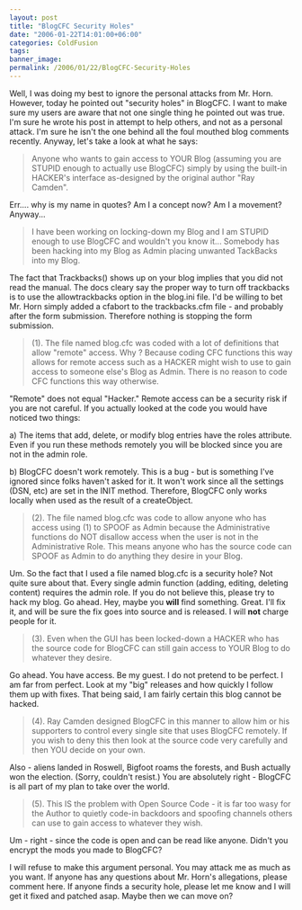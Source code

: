 ```yaml
---
layout: post
title: "BlogCFC Security Holes"
date: "2006-01-22T14:01:00+06:00"
categories: ColdFusion 
tags: 
banner_image: 
permalink: /2006/01/22/BlogCFC-Security-Holes
---
```


Well, I was doing my best to ignore the personal attacks from Mr. Horn. However, today he pointed out "security holes" in BlogCFC. I want to make sure my users are aware that not one single thing he pointed out was true. I'm sure he wrote his post in attempt to help others, and not as a personal attack. I'm sure he isn't the one behind all the foul mouthed blog comments recently. Anyway, let's take a look at what he says:

<blockquote>
Anyone who wants to gain access to YOUR Blog (assuming you are STUPID enough to actually use BlogCFC) simply by using the built-in HACKER's interface as-designed by the original author "Ray Camden".
</blockquote>

Err.... why is my name in quotes? Am I a concept now? Am I a movement? Anyway...

<blockquote>
I have been working on locking-down my Blog and I am STUPID enough to use BlogCFC and wouldn't you know it... Somebody has been hacking into my Blog as Admin placing unwanted TackBacks into my Blog.
</blockquote>

The fact that Trackbacks() shows up on your blog implies that you did not read the manual. The docs cleary say the proper way to turn off trackbacks is to use the allowtrackbacks option in the blog.ini file. I'd be willing to bet Mr. Horn simply added a cfabort to the trackbacks.cfm file - and probably after the form submission. Therefore nothing is stopping the form submission. 

<blockquote>
(1). The file named blog.cfc was coded with a lot of <cffunction> definitions that allow "remote" access. Why ? Because coding CFC functions this way allows for remote access such as a HACKER might wish to use to gain access to someone else's Blog as Admin. There is no reason to code CFC functions this way otherwise.
</blockquote>

"Remote" does not equal "Hacker." Remote access can be a security risk if you are not careful. If you actually looked at the code you would have noticed two things:

a) The items that add, delete, or modify blog entries have the roles attribute. Even if you run these methods remotely you will be blocked since you are not in the admin role. 

b) BlogCFC doesn't work remotely. This is a bug - but is something I've ignored since folks haven't asked for it. It won't work since all the settings (DSN, etc) are set in the INIT method. Therefore, BlogCFC only works locally when used as the result of a createObject. 

<blockquote>
(2). The file named blog.cfc was code to allow anyone who has access using (1) to SPOOF as Admin because the Administrative functions do NOT disallow access when the user is not in the Administrative Role. This means anyone who has the source code can SPOOF as Admin to do anything they desire in your Blog.
</blockquote>

Um. So the fact that I used a file named blog.cfc is a security hole? Not quite sure about that. Every single admin function (adding, editing, deleting content) requires the admin role. If you do not believe this, please try to hack my blog. Go ahead. Hey, maybe you <b>will</b> find something. Great. I'll fix it, and will be sure the fix goes into source and is released. I will <b>not</b> charge people for it.

<blockquote>
(3). Even when the GUI has been locked-down a HACKER who has the source code for BlogCFC can still gain access to YOUR Blog to do whatever they desire.
</blockquote>

Go ahead. You have access. Be my guest. I do not pretend to be perfect. I am far from perfect. Look at my "big" releases and how quickly I follow them up with fixes. That being said, I am fairly certain this blog cannot be hacked. 

<blockquote>
(4). Ray Camden designed BlogCFC in this manner to allow him or his supporters to control every single site that uses BlogCFC remotely. If you wish to deny this then look at the source code very carefully and then YOU decide on your own.
</blockquote>

Also - aliens landed in Roswell, Bigfoot roams the forests, and Bush actually won the election. (Sorry, couldn't resist.) You are absolutely right - BlogCFC is all part of my plan to take over the world. 

<blockquote>
(5). This IS the problem with Open Source Code - it is far too wasy for the Author to quietly code-in backdoors and spoofing channels others can use to gain access to whatever they wish.
</blockquote>

Um - right - since the code is open and can be read like anyone. Didn't you encrypt the mods you made to BlogCFC?

I will refuse to make this argument personal. You may attack me as much as you want. If anyone has any questions about Mr. Horn's allegations, please comment here. If anyone finds a security hole, please let me know and I will get it fixed and patched asap. Maybe then we can move on?